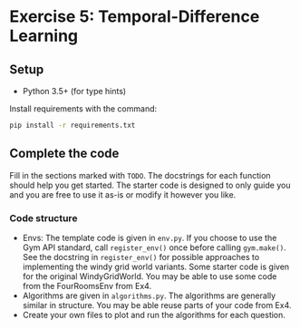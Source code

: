 # Exercise 5: Temporal-Difference Learning

## Setup

* Python 3.5+ (for type hints)

Install requirements with the command:
```bash
pip install -r requirements.txt
```

## Complete the code

Fill in the sections marked with `TODO`. The docstrings for each function should help you get started. The starter code is designed to only guide you and you are free to use it as-is or modify it however you like.

### Code structure

- Envs: The template code is given in `env.py`. If you choose to use the Gym API standard, call `register_env()` once before calling `gym.make()`. See the docstring in `register_env()` for possible approaches to implementing the windy grid world variants. Some starter code is given for the original WindyGridWorld. You may be able to use some code from the FourRoomsEnv from Ex4.
- Algorithms are given in `algorithms.py`. The algorithms are generally similar in structure. You may be able reuse parts of your code from Ex4.
- Create your own files to plot and run the algorithms for each question.
